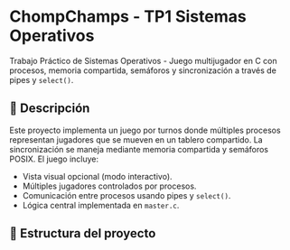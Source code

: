 # ChompChamps - TP1 Sistemas Operativos

Trabajo Práctico de Sistemas Operativos - Juego multijugador en C con procesos, memoria compartida, semáforos y sincronización a través de pipes y `select()`.

## 🧠 Descripción

Este proyecto implementa un juego por turnos donde múltiples procesos representan jugadores que se mueven en un tablero compartido. La sincronización se maneja mediante memoria compartida y semáforos POSIX. El juego incluye:

- Vista visual opcional (modo interactivo).
- Múltiples jugadores controlados por procesos.
- Comunicación entre procesos usando pipes y `select()`.
- Lógica central implementada en `master.c`.

## 🧩 Estructura del proyecto